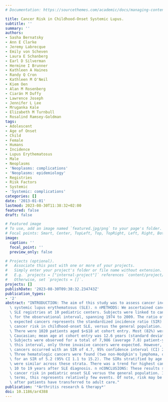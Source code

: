 ```yaml
---
# Documentation: https://sourcethemes.com/academic/docs/managing-content/

title: Cancer Risk in Childhood-Onset Systemic Lupus.
subtitle: ''
summary: ''
authors:
- Sasha Bernatsky
- Ann E Clarke
- Jeremy Labrecque
- Emily von Scheven
- Laura E Schanberg
- Earl D Silverman
- Hermine I Brunner
- Kathleen A Haines
- Randy Q Cron
- Kathleen M O'Neil
- Kiem Oen
- Alan M Rosenberg
- Ciarán M Duffy
- Lawrence Joseph
- Jennifer L Lee
- Mruganka Kale
- Elizabeth M Turnbull
- Rosalind Ramsey-Goldman
tags:
- Adolescent
- Age of Onset
- Child
- Female
- Humans
- Incidence
- Lupus Erythematosus
- Male
- Neoplasms
- 'Neoplasms: complications'
- 'Neoplasms: epidemiology'
- Registries
- Risk Factors
- Systemic
- 'Systemic: complications'
categories: []
date: '2013-01-01'
lastmod: 2023-08-30T11:38:32+02:00
featured: false
draft: false

# Featured image
# To use, add an image named `featured.jpg/png` to your page's folder.
# Focal points: Smart, Center, TopLeft, Top, TopRight, Left, Right, BottomLeft, Bottom, BottomRight.
image:
  caption: ''
  focal_point: ''
  preview_only: false

# Projects (optional).
#   Associate this post with one or more of your projects.
#   Simply enter your project's folder or file name without extension.
#   E.g. `projects = ["internal-project"]` references `content/project/deep-learning/index.md`.
#   Otherwise, set `projects = []`.
projects: []
publishDate: '2023-08-30T09:38:32.234743Z'
publication_types:
- '2'
abstract: "INTRODUCTION: The aim of this study was to assess cancer incidence in childhood-onset\
  \ systemic lupus erythematosus (SLE). n nMETHODS: We ascertained cancers within\
  \ SLE registries at 10 pediatric centers. Subjects were linked to cancer registries\
  \ for the observational interval, spanning 1974 to 2009. The ratio of observed to\
  \ expected cancers represents the standardized incidence ratio (SIR) or relative\
  \ cancer risk in childhood-onset SLE, versus the general population. n nRESULTS:\
  \ There were 1020 patients aged $<$18 at cohort entry. Most (82%) were female and\
  \ Caucasian; mean age at cohort entry was 12.6 years (standard deviation (SD),=,3.6).\
  \ Subjects were observed for a total of 7,986 (average 7.8) patient-years. Within\
  \ this interval, only three invasive cancers were expected. However, 14 invasive\
  \ cancers occurred with an SIR of 4.7, 95% confidence interval (CI) 2.6 to 7.8.\
  \ Three hematologic cancers were found (two non-Hodgkin's lymphoma, one leukemia),\
  \ for an SIR of 5.2 (95% CI 1.1 to 15.2). The SIRs stratified by age group and sex,\
  \ were similar across these strata. There was a trend for highest cancer occurrence\
  \ 10 to 19 years after SLE diagnosis. n nCONCLUSIONS: These results suggest an increased\
  \ cancer risk in pediatric onset SLE versus the general population. In absolute\
  \ terms, this represents relatively few events. Of note, risk may be highest only\
  \ after patients have transferred to adult care."
publication: '*Arthritis research & therapy*'
doi: 10.1186/ar4388
---
```

